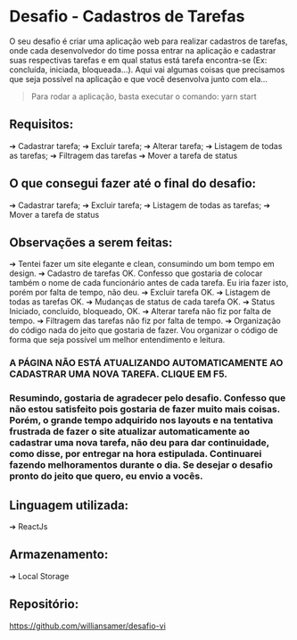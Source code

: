 # Desafio - Cadastros de Tarefas

O seu desafio é criar uma aplicação web para realizar cadastros de tarefas, onde cada desenvolvedor do time possa entrar na aplicação e cadastrar suas respectivas tarefas e em qual status está tarefa encontra-se (Ex: concluída, iniciada, bloqueada...).
Aqui vai algumas coisas que precisamos que seja possível na aplicação e que você desenvolva junto com ela...

> Para rodar a aplicação, basta executar o comando: yarn start

## Requisitos:

➔ Cadastrar tarefa;
➔ Excluir tarefa;
➔ Alterar tarefa;
➔ Listagem de todas as tarefas;
➔ Filtragem das tarefas
➔ Mover a tarefa de status

## O que consegui fazer até o final do desafio:

➔ Cadastrar tarefa;
➔ Excluir tarefa;
➔ Listagem de todas as tarefas;
➔ Mover a tarefa de status

## Observações a serem feitas:

➔ Tentei fazer um site elegante e clean, consumindo um bom tempo em design.
➔ Cadastro de tarefas OK. Confesso que gostaria de colocar também o nome de cada funcionário antes de cada tarefa. Eu iria fazer isto, porém por falta de tempo, não deu.
➔ Excluir tarefa OK.
➔ Listagem de todas as tarefas OK.
➔ Mudanças de status de cada tarefa OK.
➔ Status Iniciado, concluído, bloqueado, OK.
➔ Alterar tarefa não fiz por falta de tempo.
➔ Filtragem das tarefas não fiz por falta de tempo.
➔ Organização do código nada do jeito que gostaria de fazer. Vou organizar o código de forma que seja possível um  melhor entendimento e leitura.

### A PÁGINA NÃO ESTÁ ATUALIZANDO AUTOMATICAMENTE AO CADASTRAR UMA NOVA TAREFA. CLIQUE EM F5.

### Resumindo, gostaria de agradecer pelo desafio. Confesso que não estou satisfeito pois gostaria de fazer muito mais coisas. Porém, o grande tempo adquirido nos layouts e na tentativa frustrada de fazer o site atualizar automaticamente ao cadastrar uma nova tarefa, não deu para dar continuidade, como disse, por entregar na hora estipulada. Continuarei fazendo melhoramentos durante o dia. Se desejar o desafio pronto do jeito que quero, eu envio a vocês.

## Linguagem utilizada:

➔ ReactJs

## Armazenamento:

➔ Local Storage

## Repositório:

https://github.com/williansamer/desafio-vi
